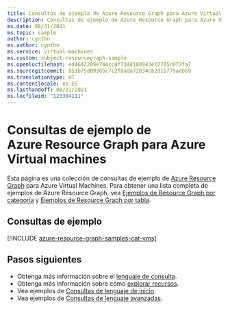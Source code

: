 ```yaml
---
title: Consultas de ejemplo de Azure Resource Graph para Azure Virtual machines
description: Consultas de ejemplo de Azure Resource Graph para Azure Virtual Machines que muestran el uso de tipos de recursos y tablas para acceder a recursos y propiedades relacionados con Azure Virtual Machines.
ms.date: 08/31/2021
ms.topic: sample
author: cynthn
ms.author: cynthn
ms.service: virtual-machines
ms.custom: subject-resourcegraph-sample
ms.openlocfilehash: ed4642289e744cc4f7344188943e22705c077fa7
ms.sourcegitcommit: 851b75d0936bc7c2f8ada72834cb2d15779aeb69
ms.translationtype: HT
ms.contentlocale: es-ES
ms.lasthandoff: 08/31/2021
ms.locfileid: "123304111"
---
```

# <a name="azure-resource-graph-sample-queries-for-azure-virtual-machines"></a>Consultas de ejemplo de Azure Resource Graph para Azure Virtual machines

Esta página es una colección de consultas de ejemplo de [Azure Resource Graph](../governance/resource-graph/overview.md) para Azure Virtual Machines. Para obtener una lista completa de ejemplos de Azure Resource Graph, vea [Ejemplos de Resource Graph por categoría](../governance/resource-graph/samples/samples-by-category.md) y [Ejemplos de Resource Graph por tabla](../governance/resource-graph/samples/samples-by-table.md).

## <a name="sample-queries"></a>Consultas de ejemplo

[!INCLUDE [azure-resource-graph-samples-cat-vms](../../includes/resource-graph/samples/bycat/azure-virtual-machines.md)]

## <a name="next-steps"></a>Pasos siguientes

- Obtenga más información sobre el [lenguaje de consulta](../governance/resource-graph/concepts/query-language.md).
- Obtenga más información sobre cómo [explorar recursos](../governance/resource-graph/concepts/explore-resources.md).
- Vea ejemplos de [Consultas de lenguaje de inicio](../governance/resource-graph/samples/starter.md).
- Vea ejemplos de [Consultas de lenguaje avanzadas](../governance/resource-graph/samples/advanced.md).
